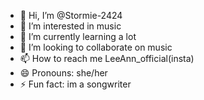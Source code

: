 - 👋 Hi, I’m @Stormie-2424
- 👀 I’m interested in music
- 🌱 I’m currently learning a lot
- 💞️ I’m looking to collaborate on music
- 📫 How to reach me LeeAnn_official(insta)
- 😄 Pronouns: she/her
- ⚡ Fun fact: im a songwriter

<!---
Stormie-2424/Stormie-2424 is a ✨ special ✨ repository because its `README.md` (this file) appears on your GitHub profile.
You can click the Preview link to take a look at your changes.
--->
